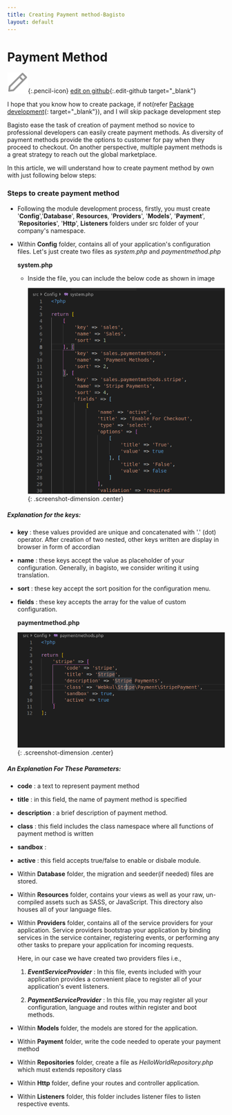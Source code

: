 ```yaml
---
title: Creating Payment method-Bagisto
layout: default
---
```


# Payment Method

![](assets/images/icons/Icon-Pencil-Large.svg){:.pencil-icon}
[edit on github](https://github.com/bagisto/bagisto-docs/blob/master/create_payment_method.md){:.edit-github  target="_blank"}

I hope that you know how to create package, if not(refer [Package development](create_package.md){: target="_blank"}), and I will skip package development step

Bagisto ease the task of creation of payment method so novice to professional developers can easily create payment methods. As diversity of payment methods provide the options to customer for pay when they proceed to checkout. On another perspective, multiple payment methods  is a great strategy to reach out the global marketplace.

In this article, we will understand how to create payment method by own with just following below steps:

### Steps to create payment method

* Following the module development process, firstly, you must create '**Config**','**Database**', **Resources**, '**Providers**', '**Models**', '**Payment**', '**Repositories**', '**Http**', **Listeners** folders under src folder of your company's namespace.

* Within **Config** folder, contains all of your application's configuration files. Let's just create two files as *system.php* and *paymentmethod.php*

    **system.php**

    * Inside the file, you can include the below code as shown in image

        ![system-configuration](assets/images/Bagisto_Docs_Images/payment-config-1.png){: .screenshot-dimension .center}

##### Explanation for the keys:

* **key** : these values provided are unique and concatenated with '.' (dot) operator. After creation of two nested, other keys written are display in browser in form of accordian

* **name** : these keys accept the value as placeholder of your configuration. Generally, in bagisto, we consider writing it using translation.

* **sort** : these key accept the sort position for the configuration menu.

* **fields** : these key accepts the array for the value of custom configuration.


    **paymentmethod.php**

    ![payment-method-configuration](assets/images/Bagisto_Docs_Images/payment-config-2.png){:  .screenshot-dimension .center}

##### An Explanation For These Parameters:

*  **code** : a text to represent payment method

*  **title** : in this field, the name of payment method is specified

*  **description** : a brief description of payment method.

*  **class** : this field includes the class namespace where all functions of payment                method is written

*  **sandbox** :

*  **active** : this field accepts true/false to enable or disbale module.


* Within **Database** folder, the migration and seeder(if needed) files are stored.

* Within **Resources** folder, contains your views as well as your raw, un-compiled assets such as  SASS, or JavaScript. This directory also houses all of your language files.

* Within **Providers** folder, contains all of the service providers for your application. Service providers bootstrap your application by binding services in the service container, registering events, or performing any other tasks to prepare your application for incoming requests.

     Here, in our case we have created two providers files i.e.,

    1. ***EventServiceProvider*** : In this file, events included with your application provides a convenient place to register all of your application's event listeners.

    2. ***PaymentServiceProvider*** : In this file, you may register all your configuration, language and routes within register and boot methods.


* Within **Models** folder, the models are stored for the application.

* Within **Payment** folder, write the code needed to operate your payment method

* Within **Repositories** folder, create a file as *HelloWorldRepository.php* which must extends   repository class

* Within **Http** folder, define your routes and controller application.

* Within **Listeners** folder, this folder includes listener files to listen respective events.






